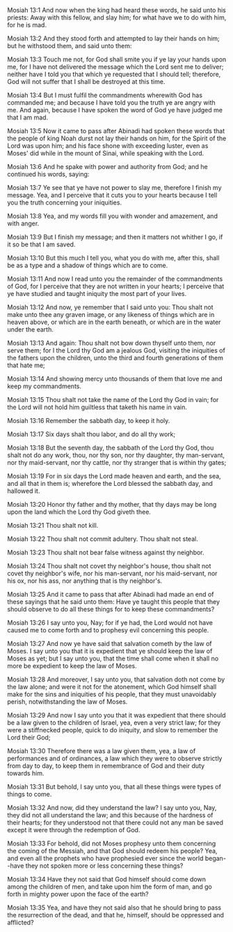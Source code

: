Mosiah 13:1 And now when the king had heard these words, he said unto
his priests: Away with this fellow, and slay him; for what have we to do
with him, for he is mad.

Mosiah 13:2 And they stood forth and attempted to lay their hands on
him; but he withstood them, and said unto them:

Mosiah 13:3 Touch me not, for God shall smite you if ye lay your hands
upon me, for I have not delivered the message which the Lord sent me to
deliver; neither have I told you that which ye requested that I should
tell; therefore, God will not suffer that I shall be destroyed at this
time.

Mosiah 13:4 But I must fulfil the commandments wherewith God has
commanded me; and because I have told you the truth ye are angry with
me. And again, because I have spoken the word of God ye have judged me
that I am mad.

Mosiah 13:5 Now it came to pass after Abinadi had spoken these words
that the people of king Noah durst not lay their hands on him, for the
Spirit of the Lord was upon him; and his face shone with exceeding
luster, even as Moses' did while in the mount of Sinai, while speaking
with the Lord.

Mosiah 13:6 And he spake with power and authority from God; and he
continued his words, saying:

Mosiah 13:7 Ye see that ye have not power to slay me, therefore I finish
my message. Yea, and I perceive that it cuts you to your hearts because
I tell you the truth concerning your iniquities.

Mosiah 13:8 Yea, and my words fill you with wonder and amazement, and
with anger.

Mosiah 13:9 But I finish my message; and then it matters not whither I
go, if it so be that I am saved.

Mosiah 13:10 But this much I tell you, what you do with me, after this,
shall be as a type and a shadow of things which are to come.

Mosiah 13:11 And now I read unto you the remainder of the commandments
of God, for I perceive that they are not written in your hearts; I
perceive that ye have studied and taught iniquity the most part of your
lives.

Mosiah 13:12 And now, ye remember that I said unto you: Thou shalt not
make unto thee any graven image, or any likeness of things which are in
heaven above, or which are in the earth beneath, or which are in the
water under the earth.

Mosiah 13:13 And again: Thou shalt not bow down thyself unto them, nor
serve them; for I the Lord thy God am a jealous God, visiting the
iniquities of the fathers upon the children, unto the third and fourth
generations of them that hate me;

Mosiah 13:14 And showing mercy unto thousands of them that love me and
keep my commandments.

Mosiah 13:15 Thou shalt not take the name of the Lord thy God in vain;
for the Lord will not hold him guiltless that taketh his name in vain.

Mosiah 13:16 Remember the sabbath day, to keep it holy.

Mosiah 13:17 Six days shalt thou labor, and do all thy work;

Mosiah 13:18 But the seventh day, the sabbath of the Lord thy God, thou
shalt not do any work, thou, nor thy son, nor thy daughter, thy
man-servant, nor thy maid-servant, nor thy cattle, nor thy stranger that
is within thy gates;

Mosiah 13:19 For in six days the Lord made heaven and earth, and the
sea, and all that in them is; wherefore the Lord blessed the sabbath
day, and hallowed it.

Mosiah 13:20 Honor thy father and thy mother, that thy days may be long
upon the land which the Lord thy God giveth thee.

Mosiah 13:21 Thou shalt not kill.

Mosiah 13:22 Thou shalt not commit adultery. Thou shalt not steal.

Mosiah 13:23 Thou shalt not bear false witness against thy neighbor.

Mosiah 13:24 Thou shalt not covet thy neighbor's house, thou shalt not
covet thy neighbor's wife, nor his man-servant, nor his maid-servant,
nor his ox, nor his ass, nor anything that is thy neighbor's.

Mosiah 13:25 And it came to pass that after Abinadi had made an end of
these sayings that he said unto them: Have ye taught this people that
they should observe to do all these things for to keep these
commandments?

Mosiah 13:26 I say unto you, Nay; for if ye had, the Lord would not have
caused me to come forth and to prophesy evil concerning this people.

Mosiah 13:27 And now ye have said that salvation cometh by the law of
Moses. I say unto you that it is expedient that ye should keep the law
of Moses as yet; but I say unto you, that the time shall come when it
shall no more be expedient to keep the law of Moses.

Mosiah 13:28 And moreover, I say unto you, that salvation doth not come
by the law alone; and were it not for the atonement, which God himself
shall make for the sins and iniquities of his people, that they must
unavoidably perish, notwithstanding the law of Moses.

Mosiah 13:29 And now I say unto you that it was expedient that there
should be a law given to the children of Israel, yea, even a very strict
law; for they were a stiffnecked people, quick to do iniquity, and slow
to remember the Lord their God;

Mosiah 13:30 Therefore there was a law given them, yea, a law of
performances and of ordinances, a law which they were to observe
strictly from day to day, to keep them in remembrance of God and their
duty towards him.

Mosiah 13:31 But behold, I say unto you, that all these things were
types of things to come.

Mosiah 13:32 And now, did they understand the law? I say unto you, Nay,
they did not all understand the law; and this because of the hardness of
their hearts; for they understood not that there could not any man be
saved except it were through the redemption of God.

Mosiah 13:33 For behold, did not Moses prophesy unto them concerning the
coming of the Messiah, and that God should redeem his people? Yea, and
even all the prophets who have prophesied ever since the world
began--have they not spoken more or less concerning these things?

Mosiah 13:34 Have they not said that God himself should come down among
the children of men, and take upon him the form of man, and go forth in
mighty power upon the face of the earth?

Mosiah 13:35 Yea, and have they not said also that he should bring to
pass the resurrection of the dead, and that he, himself, should be
oppressed and afflicted?
